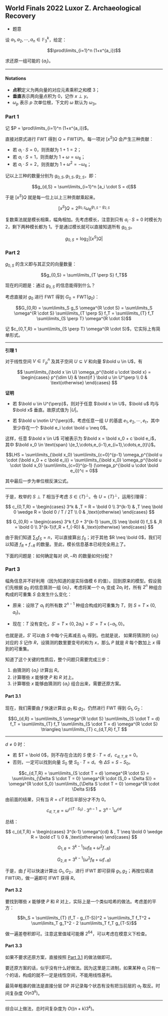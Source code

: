 ## World Finals 2022 Luxor Z. Archaeological Recovery

- 题意

设 $a_1,a_2, \cdots, a_n \in \mathbb{F}_3^k$，给定：

$$\prod\limits_{i=1}^n (1+x^{a_i})$$

求还原一组可能的 $\{a_i\}$。

---

#### Notations

- **点积**定义为两向量的对应元素乘积之和模 $3$；
- **垂直**表示两向量点积为 $0$，记作 $x \perp y$。
- $\omega_p$ 表示 $p$ 次单位根，下文的 $\omega$ 默认为 $\omega_3$。

### Part 1

记 $P = \prod\limits_{i=1}^n (1+x^{a_i})$。


直接对原式进行 FWT 得到 $Q = \text{FWT}(P)$。每一项对 $[x^S] Q$ 会产生三种贡献：

- 若 $a_i \cdot S = 0$，则贡献为 $1+1=2$；
- 若 $a_i \cdot S = 1$，则贡献为 $1+\omega=\omega_6$；
- 若 $a_i \cdot S = 2$，则贡献为 $1+\omega^2=-\omega_6$；

记以上三种的数量分别为 $g_{0,S}, g_{1,S}, g_{2,S}$，即：

$$g_{d,S} = \sum\limits_{i=1}^n [a_i \cdot S = d]$$

于是 $[x^S] Q$ 就是每一位上以上三种贡献乘起来。

$$[x^S] Q = 2^{g_{0,S}} \omega_6^{g_{1,S} - g_{2,S}}$$

复数乘法就是模长相乘，幅角相加。先考虑模长，注意到只有 $a_i \cdot S = 0$ 时模长为 $2$，剩下两种模长都为 $1$。于是通过模长就可以直接知道所有 $g_{0,S}$。

$$g_{0,S} = \log_2 |[x^S] Q|$$

### Part 2

$g_{0,S}$ 的含义即与其正交的向量数量：

$$g_{0,S} = \sum\limits_{T \perp S} f_T$$

现在的问题是：通过 $g_{0,S}$ 的信息能得到什么？

考虑直接对 $g_0$ 进行 FWT 得到 $G_0 = \text{FWT}(g_0)$：

$$G_{0,R} = \sum\limits_S g_S \omega^{R \cdot S} = \sum\limits_S \omega^{R \cdot S} \sum\limits_{T \perp S} f_T = \sum\limits_{T} f_T \sum\limits_{S \perp T} \omega^{R \cdot S}$$

记 $c_{0,T,R} = \sum\limits_{S \perp T} \omega^{R \cdot S}$，它实际上有简单形式。

---

**引理 1**

对于线性空间 $V \in \mathbb{F}_p^n$ 及其子空间 $U \subseteq V$ 和向量 $\bold u \in U$，有

$$
\sum\limits_{\bold x \in U} \omega_p^{\bold u \cdot \bold x} =
\begin{cases}
p^{\dim U} & \text{if } \bold u \in U^\perp \\
0 & \text{otherwise}
\end{cases}
$$

**证明**

- 若 $\bold u \in U^{\perp}$，则对于任意 $\bold x \in U$，$\bold u$ 均与 $\bold x$ 垂直。故原式值为 $|U|$。

- 若 $\bold u \notin U^{\perp}$，考虑任意一组 $U$ 的基底 $e_1,e_2,\cdots,e_t$，其中至少存在一个 $\bold e_i \cdot \bold u \neq 0$。

这样，任意 $\bold x \in U$ 可被表示为 $\bold x = \bold x_0 + c \bold e_i$，其中 $\bold x_0 \in \text{span} \{e_1,\cdots,e_{i-1},e_{i+1},\cdots,e_{t}\}$。

$$LHS = \sum\limits_{\bold x_0} \sum\limits_{c=0}^{p-1} \omega_p^{\bold u \cdot (\bold x_0 + c \bold e_i)} = \sum\limits_{\bold x_0} \omega_p^{\bold u \cdot \bold x_0} \sum\limits_{c=0}^{p-1} (\omega_p^{\bold u \cdot \bold e_i})^c = 0$$

其中最后一步为单位根反演公式。

---

于是，枚举的 $S \perp T$ 相当于考虑 $S \in \{T\}^{\perp}$。令 $U = \{T\}^\perp$，运用引理得：

$$
c_{0,T,R} = 
\begin{cases}
3^k & ,T = R = \bold 0 \\
3^{k-1} & ,T \neq \bold 0 \wedge R = \bold 0 / T / 2T \\
0 & ,\text{otherwise}
\end{cases}
$$

$$
G_{0,R} = 
\begin{cases}
3^k f_0 + 3^{k-1} \sum_{S \neq \bold 0} f_S & ,R = \bold 0 \\
3^{k-1}(f_R + f_{-R}) & ,\text{otherwise}
\end{cases}
$$

由于我们知道 $\sum_{S} f_S = n$，可以直接算出 $f_0$；对于其他 $R \neq \bold 0$，我们可以知道 $f_R + f_{-R}$ 的数量。至此，模长信息基本已经完全用上了。

下面的问题是：如何确定每对 $(R, -R)$ 的数量如何分配？

### Part 3

幅角信息并不好利用（因为知道的是实际值模 $6$ 的值）。回到原来的模型。假设我们先根据 $g_0$ 的信息猜测一组 $\{a_i\}$，考虑将某一个 $a_t$ 变成 $2a_t$ 时，所有 $2^n$ 种组合构成的可重集 $S$ 会发生什么变化：

- 原来：设除了 $a_t$ 的所有数 $2^{n-1}$ 种组合构成的可重集为 $T$，则 $S = T \times \{0, a_t\}$。

- 现在：$T$ 没有变化，$S' = T \times \{0, 2a_t\} = S' = T \times \{-a_t, 0\}$。

也就是说，$S'$ 可以由 $S$ 中每个元素减去 $a_t$ 得到。也就是说，
如果将猜测的 $\{a_i\}$ 对应的 $S$ 记作 $R$，设猜测的数里要变号的和为 $x$，那么 $P$ 就是 $R$ 每个数加上 $x$ 得到的可重集。

知道了这个关键的性质后，整个问题只需要完成三步：

1. 由猜测的 $\{a_i\}$ 计算出 $R$。
2. 计算哪些 $x$ 能够使 $P$ 和 $R$ 对上。
3. 计算哪些 $x$ 能够由猜测的 $\{a_i\}$ 组合出来，需要还原方案。

#### Part 3.1

现在，我们需要由 $f$ 快速计算出 $g_1$ 和 $g_2$。仍然进行 FWT 得到 $G_1, G_2$：

$$G_{d,R} = \sum\limits_S \omega^{R \cdot S} \sum\limits_{S \cdot T = d} f_T = \sum\limits_{T} f_T \sum\limits_{S \cdot T = d} \omega^{R \cdot S} \triangleq \sum\limits_{T} c_{d,T,R} f_T $$

---

$d \neq 0$ 时：

- 若 $T = \bold 0$，则不存在合法的 $S$ 使 $S \cdot T = d$，$c_{d,T,R} = 0$。
- 否则，一定可以找到向量 $S_0$ 使 $S_0 \cdot T = d$。令 $\Delta S = S - S_0$。

$$c_{d,T,R} = \sum\limits_{S \cdot T = d} \omega^{R \cdot S} = \sum\limits_{\Delta S \cdot T = 0} \omega^{R \cdot (S_0 + \Delta S)} = \omega^{R \cdot S_0} \sum\limits_{\Delta S \cdot T = 0} \omega^{R \cdot \Delta S}$$

由前面的结果，只有当 $R = cT$ 时后半部分才不为 $0$。

$$c_{d,T,R} = \omega^{c (T \cdot S_0)} \cdot 3^{n-1} = 3^{n-1} \omega^{cd}$$

总结：

$$
c_{d,T,R} = 
\begin{cases}
3^{k-1} \omega^{cd} & , T \neq \bold 0 \wedge R = \bold cT \\
0 & ,\text{otherwise}
\end{cases}
$$

$$G_{1,R} = 3^{k-1} (\omega f_R + \omega^2 f_{-R})$$

$$G_{2,R} = 3^{k-1} (\omega^2 f_R + \omega f_{-R})$$

于是，由 $f$ 可以快速计算出 $G_1, G_2$，进行 IFWT 即可获得 $g_1, g_2$；再按位填进 $\text{FWT}(R)$，做一遍即可 IFWT 获得 $R$。

#### Part 3.2

要找到哪些 $x$ 能够使 $P$ 和 $R$ 对上，实际上是一个类似哈希的做法。考虑差的平方：

$$h_S = \sum\limits_{T} (f_T - g_{T-S})^2 = \sum\limits_T f_T^2 + \sum\limits_T g_T^2 - 2 \sum\limits_T f_T g_{T-S}$$

做一遍差卷积即可。注意这里值域可能爆 $2^{64}$，可以考虑在模意义下检查。

#### Part 3.3

如果不要求还原方案，直接按照 [Part 3.1](#part-31) 的做法做即可。

要还原方案的话，似乎没有什么好做法。因为这里是三进制，如果某种 $a_i$ 只有一个的话，构成的就不一定是线性空间，不能用线性基判。

最简单粗暴的做法是直接分层 DP 并记录每个状态有没有把当前层的 $a_t$ 取反。时间复杂度 $O(n 3^k)$。

---

综合以上做法，总时间复杂度为 $O((n+k) 3^k)$。
